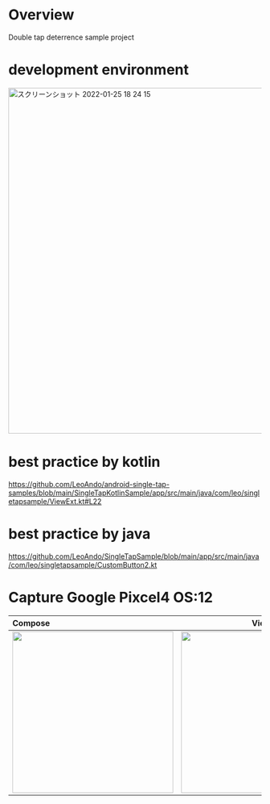 # Overview

Double tap deterrence sample project<br>

# development environment

<img width="686" alt="スクリーンショット 2022-01-25 18 24 15" src="https://user-images.githubusercontent.com/16476224/150949023-b4e97a86-8a8a-4f5d-b004-22ba437426a0.png">

# best practice by kotlin
https://github.com/LeoAndo/android-single-tap-samples/blob/main/SingleTapKotlinSample/app/src/main/java/com/leo/singletapsample/ViewExt.kt#L22<br>

# best practice by java
https://github.com/LeoAndo/SingleTapSample/blob/main/app/src/main/java/com/leo/singletapsample/CustomButton2.kt<br>

# Capture Google Pixcel4 OS:12

| Compose | View |
|:---|:---:|
|<img src="" width=320 /> |<img src="https://user-images.githubusercontent.com/16476224/150948896-b2668c70-3816-405c-8181-a0313fdf00f3.png" width=320 /> |
